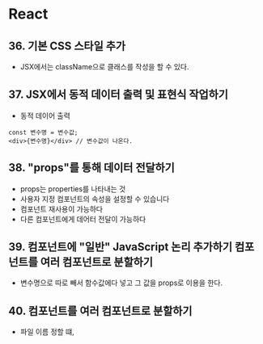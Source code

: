 # React

## 36. 기본 CSS 스타일 추가
- JSX에서는 className으로 클래스를 작성을 할 수 있다.

## 37. JSX에서 동적 데이터 출력 및 표현식 작업하기
- 동적 데이어 출력
```
const 변수명 = 변수값;
<div>{변수명}</div> // 변수값이 나온다.
```

## 38. "props"를 통해 데이터 전달하기
- props는 properties를 나타내는 것
- 사용자 지정 컴포넌트의 속성을 설정할 수 있습니다
- 컴포넌트 재사용이 가능하다
- 다른 컴포넌트에게 데어터 전달이 가능하다

## 39. 컴포넌트에 "일반" JavaScript 논리 추가하기 컴포넌트를 여러 컴포넌트로 분할하기
- 변수명으로 따로 빼서 함수값에다 넣고 그 값을 props로 이용을 한다.

## 40. 컴포넌트를 여러 컴포넌트로 분할하기
- 파일 이름 정할 떄, 